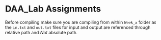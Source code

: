 # DAA_Lab Assignments

Before compiling make sure you are compiling from within `Week_x` folder as the `in.txt` and `out.txt` files for input and output are referenced through relative path and *Not* absolute path.